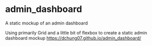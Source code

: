 # admin_dashboard
A static mockup of an admin dashboard

Using primarily Grid and a little bit of flexbox to create a static admin dashboard mockup
https://dchung07.github.io/admin_dashboard/

